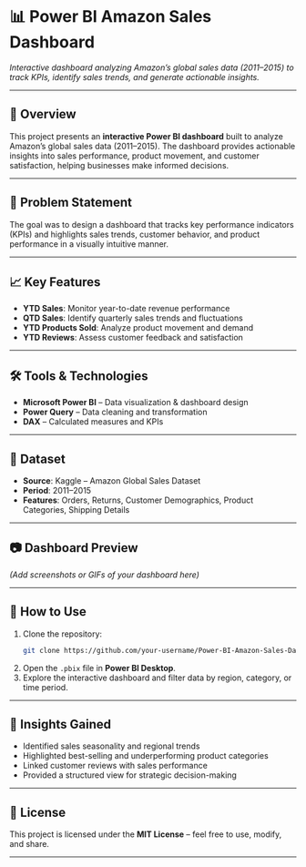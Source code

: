 # 📊 Power BI Amazon Sales Dashboard  

_Interactive dashboard analyzing Amazon’s global sales data (2011–2015) to track KPIs, identify sales trends, and generate actionable insights._  

---

## 📌 Overview  
This project presents an **interactive Power BI dashboard** built to analyze Amazon’s global sales data (2011–2015). The dashboard provides actionable insights into sales performance, product movement, and customer satisfaction, helping businesses make informed decisions.  

---

## 🎯 Problem Statement  
The goal was to design a dashboard that tracks key performance indicators (KPIs) and highlights sales trends, customer behavior, and product performance in a visually intuitive manner.  

---

## 📈 Key Features  
- **YTD Sales**: Monitor year-to-date revenue performance  
- **QTD Sales**: Identify quarterly sales trends and fluctuations  
- **YTD Products Sold**: Analyze product movement and demand  
- **YTD Reviews**: Assess customer feedback and satisfaction  

---

## 🛠️ Tools & Technologies  
- **Microsoft Power BI** – Data visualization & dashboard design  
- **Power Query** – Data cleaning and transformation  
- **DAX** – Calculated measures and KPIs  

---

## 📂 Dataset  
- **Source**: Kaggle – Amazon Global Sales Dataset  
- **Period**: 2011–2015  
- **Features**: Orders, Returns, Customer Demographics, Product Categories, Shipping Details  

---

## 📷 Dashboard Preview  
*(Add screenshots or GIFs of your dashboard here)*  

---

## 🚀 How to Use  
1. Clone the repository:  
   ```bash
   git clone https://github.com/your-username/Power-BI-Amazon-Sales-Dashboard.git
   ```  
2. Open the `.pbix` file in **Power BI Desktop**.  
3. Explore the interactive dashboard and filter data by region, category, or time period.  

---

## 📌 Insights Gained  
- Identified sales seasonality and regional trends  
- Highlighted best-selling and underperforming product categories  
- Linked customer reviews with sales performance  
- Provided a structured view for strategic decision-making  

---

## 📜 License  
This project is licensed under the **MIT License** – feel free to use, modify, and share.  

---
